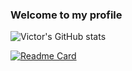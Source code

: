 ### Welcome to my profile

![Victor's GitHub stats](https://github-readme-stats.vercel.app/api?username=VictorCam&show_icons=true&theme=tokyonight)

[![Readme Card](https://github-readme-stats.vercel.app/api/pin/?username=VictorCam&repo=project-cc)](https://github.com/VictorCam/project-cc)

<!--
**VictorCam/VictorCam** is a ✨ _special_ ✨ repository because its `README.md` (this file) appears on your GitHub profile.

Here are some ideas to get you started:

- 🔭 I’m currently working on ...
- 
- 🌱 I’m currently learning ...
- 
- 👯 I’m looking to collaborate on ...
- 
- 🤔 I’m looking for help with ...
- 
- 💬 Ask me about ...
- 
- 📫 How to reach me: ...
- 
- ⚡ Fun fact: ...
- 
-->
